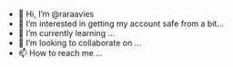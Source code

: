 - 👋 Hi, I’m @raraavies
- 👀 I’m interested in getting my account safe from a bit...
- 🌱 I’m currently learning ...
- 💞️ I’m looking to collaborate on ...
- 📫 How to reach me ...

<!---
raraavies/raraavies is a ✨ special ✨ repository because its `README.md` (this file) appears on your GitHub profile.
You can click the Preview link to take a look at your changes.
--->
